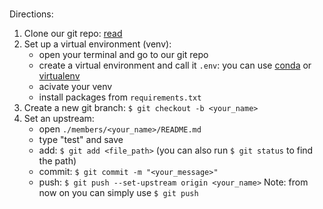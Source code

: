 # <Team Name>

Directions:

1. Clone our git repo: [read](https://docs.github.com/en/github/creating-cloning-and-archiving-repositories/cloning-a-repository)
2. Set up a virtual environment (venv):
    - open your terminal and go to our git repo
    - create a virtual environment and call it ```.env```: you can use [conda](https://conda.io/projects/conda/en/latest/user-guide/tasks/manage-environments.html#activating-an-environment) or [virtualenv](https://packaging.python.org/guides/installing-using-pip-and-virtual-environments/) 
    - acivate your venv
    - install packages from ```requirements.txt``` 
3. Create a new git branch: ```$ git checkout -b <your_name>```
4. Set an upstream: 
    - open ```./members/<your_name>/README.md```
    - type "test" and save
    - add: ```$ git add <file_path>``` (you can also run ```$ git status``` to find the path)
    - commit: ```$ git commit -m "<your_message>"```
    - push: ```$ git push --set-upstream origin <your_name>```
    Note: from now on you can simply use ```$ git push```
 